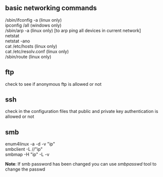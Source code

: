 ## basic networking commands

/sbin/ifconfig -a (linux only)<br />
ipconfig /all (windows only)<br />
/sbin/arp -a (linux only) [to arp ping all devices in current network]<br />
netstat<br />
netstat -ano<br />
cat /etc/hosts (linux only)<br />
cat /etc/resolv.conf (linux only)<br />
/sbin/route (linux only) <br />

## ftp

check to see if anonymous ftp is allowed or not<br />

## ssh

check in the configuration files that public and private key authentication is allowed or not<br />

## smb

enum4linux -a -d -v "ip"<br />
smbclient -L //"ip"<br />
smbmap -H "ip" -L -v <br />

**Note**: If smb password has been changed you can use *smbpasswd* tool to change the passwd
